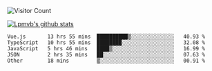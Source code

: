 ![Visitor Count](https://profile-counter.glitch.me/Lpmvb/count.svg)

[![Lpmvb's github stats](https://github-readme-stats.vercel.app/api?username=lpmvb&show_icons=true&title_color=fff&icon_color=79ff97&text_color=9f9f9f&bg_color=151515)](https://github.com/anuraghazra/github-readme-stats)

<!--
Here are some ideas to get you started:

- 🔭 I’m currently working on ...
- 🌱 I’m currently learning ...
- 👯 I’m looking to collaborate on ...
- 🤔 I’m looking for help with ...
- 💬 Ask me about ...
- 📫 How to reach me: ...
- 😄 Pronouns: ...
- ⚡ Fun fact: ...
-->

<!--START_SECTION:waka-->

```text
Vue.js       13 hrs 55 mins  ██████████▒░░░░░░░░░░░░░░   40.93 %
TypeScript   10 hrs 55 mins  ████████░░░░░░░░░░░░░░░░░   32.08 %
JavaScript   5 hrs 46 mins   ████▒░░░░░░░░░░░░░░░░░░░░   16.99 %
JSON         2 hrs 35 mins   ██░░░░░░░░░░░░░░░░░░░░░░░   07.63 %
Other        18 mins         ▒░░░░░░░░░░░░░░░░░░░░░░░░   00.91 %
```

<!--END_SECTION:waka-->

